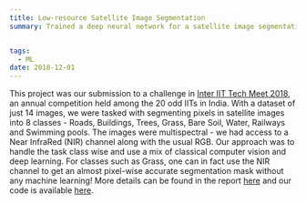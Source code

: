 ```yaml
---
title: Low-resource Satellite Image Segmentation
summary: Trained a deep neural network for a satellite image segmentation task with just 14 images!


tags:
  - ML
date: 2018-12-01
---
```


This project was our submission to a challenge in [Inter IIT Tech Meet 2018](https://www.iitb.ac.in/en/event/7th-inter-iit-tech-meet),
an annual competition held among the 20 odd IITs in India. With a dataset of just 14 images, we were tasked with segmenting
pixels in satellite images into 8 classes - Roads, Buildings, Trees, Grass, Bare Soil, Water, Railways and Swimming
pools. The images were multispectral - we had access to a Near InfraRed (NIR) channel along with the usual RGB. Our approach
was to handle the task class wise and use a mix of classical computer vision and deep learning. For classes such as 
Grass, one can in fact use the NIR channel to get an almost pixel-wise accurate segmentation mask without any machine learning!
More details can be found in the report [here](https://github.com/iitmcvg/eye-in-the-sky/blob/master/InterIIT_2018-IITM.pdf) and our
code is available [here](https://github.com/iitmcvg/eye-in-the-sky). 
